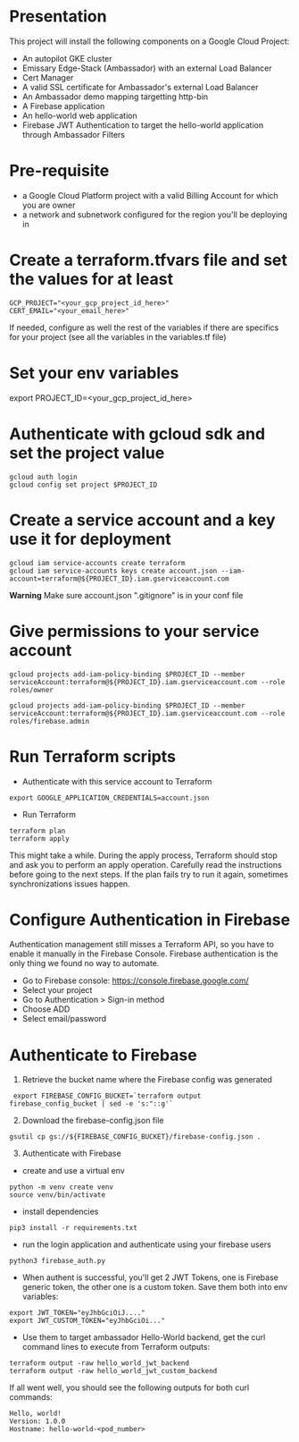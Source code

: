 # Presentation

This project will install the following components on a Google Cloud Project:
- An autopilot GKE cluster
- Emissary Edge-Stack (Ambassador) with an external Load Balancer
- Cert Manager
- A valid SSL certificate for Ambassador's external Load Balancer
- An Ambassador demo mapping targetting http-bin
- A Firebase application
- An hello-world web application
- Firebase JWT Authentication to target the hello-world application through Ambassador Filters

# Pre-requisite

- a Google Cloud Platform project with a valid Billing Account for which you are owner
- a network and subnetwork configured for the region you'll be deploying in

# Create a terraform.tfvars file and set the values for at least
```
GCP_PROJECT="<your_gcp_project_id_here>"
CERT_EMAIL="<your_email_here>"
```
If needed, configure as well the rest of the variables if there are specifics for your project (see all the variables in the variables.tf file)

# Set your env variables
export PROJECT_ID=<your_gcp_project_id_here>

# Authenticate with gcloud sdk and set the project value

```
gcloud auth login
gcloud config set project $PROJECT_ID
```

# Create a service account and a key use it for deployment
```
gcloud iam service-accounts create terraform
gcloud iam service-accounts keys create account.json --iam-account=terraform@${PROJECT_ID}.iam.gserviceaccount.com
```
**Warning** Make sure account.json ".gitignore" is in your conf file

# Give permissions to your service account
```
gcloud projects add-iam-policy-binding $PROJECT_ID --member serviceAccount:terraform@${PROJECT_ID}.iam.gserviceaccount.com --role roles/owner

gcloud projects add-iam-policy-binding $PROJECT_ID --member serviceAccount:terraform@${PROJECT_ID}.iam.gserviceaccount.com --role roles/firebase.admin
```
# Run Terraform scripts
- Authenticate with this service account to Terraform
```
export GOOGLE_APPLICATION_CREDENTIALS=account.json 
```
- Run Terraform
```
terraform plan
terraform apply
```
This might take a while. During the apply process, Terraform should stop and ask you to perform an apply operation. Carefully read the instructions before going to the next steps.
If the plan fails try to run it again, sometimes synchronizations issues happen.

# Configure Authentication in Firebase

Authentication management still misses a Terraform API, so you have to enable it manually in the Firebase Console. 
Firebase authentication is the only thing we found no way to automate.
- Go to Firebase console: https://console.firebase.google.com/
- Select your project
- Go to Authentication > Sign-in method
- Choose ADD
- Select email/password

# Authenticate to Firebase

1. Retrieve the bucket name where the Firebase config was generated
```
 export FIREBASE_CONFIG_BUCKET=`terraform output firebase_config_bucket | sed -e 's:"::g'`
````
2. Download the firebase-config.json file
```
gsutil cp gs://${FIREBASE_CONFIG_BUCKET}/firebase-config.json .
```
3. Authenticate with Firebase
- create and use a virtual env
```
python -m venv create venv
source venv/bin/activate
```
- install dependencies
```
pip3 install -r requirements.txt 
```
- run the login application and authenticate using your firebase users 
```
python3 firebase_auth.py
```
- When authent is successful, you'll get 2 JWT Tokens, one is Firebase generic token, the other one is a custom token. Save them both into env variables:
```
export JWT_TOKEN="eyJhbGciOiJ...."
export JWT_CUSTOM_TOKEN="eyJhbGciOi..."
```
- Use them to target ambassador Hello-World backend, get the curl command lines to execute from Terraform outputs:
```
terraform output -raw hello_world_jwt_backend
terraform output -raw hello_world_jwt_custom_backend
```

If all went well, you should see the following outputs for both curl commands:
```
Hello, world!
Version: 1.0.0
Hostname: hello-world-<pod_number>
```